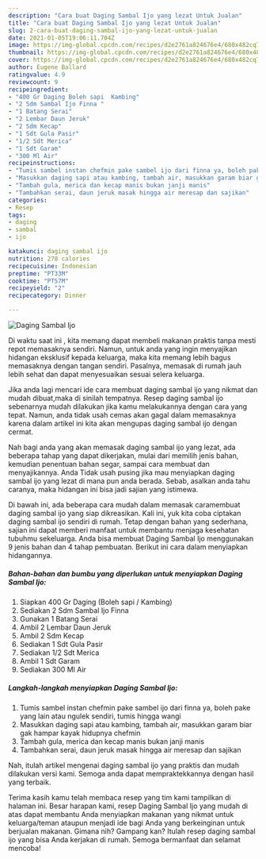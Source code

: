 ```yaml
---
description: "Cara buat Daging Sambal Ijo yang lezat Untuk Jualan"
title: "Cara buat Daging Sambal Ijo yang lezat Untuk Jualan"
slug: 2-cara-buat-daging-sambal-ijo-yang-lezat-untuk-jualan
date: 2021-01-05T19:06:11.704Z
image: https://img-global.cpcdn.com/recipes/d2e2761a824676e4/680x482cq70/daging-sambal-ijo-foto-resep-utama.jpg
thumbnail: https://img-global.cpcdn.com/recipes/d2e2761a824676e4/680x482cq70/daging-sambal-ijo-foto-resep-utama.jpg
cover: https://img-global.cpcdn.com/recipes/d2e2761a824676e4/680x482cq70/daging-sambal-ijo-foto-resep-utama.jpg
author: Eugene Ballard
ratingvalue: 4.9
reviewcount: 9
recipeingredient:
- "400 Gr Daging Boleh sapi  Kambing"
- "2 Sdm Sambal Ijo Finna "
- "1 Batang Serai"
- "2 Lembar Daun Jeruk"
- "2 Sdm Kecap"
- "1 Sdt Gula Pasir"
- "1/2 Sdt Merica"
- "1 Sdt Garam"
- "300 Ml Air"
recipeinstructions:
- "Tumis sambel instan chefmin pake sambel ijo dari finna ya, boleh pake yang lain atau ngulek sendiri, tumis hingga wangi"
- "Masukkan daging sapi atau kambing, tambah air, masukkan garam biar gak hampar kayak hidupnya chefmin"
- "Tambah gula, merica dan kecap manis bukan janji manis"
- "Tambahkan serai, daun jeruk masak hingga air meresap dan sajikan"
categories:
- Resep
tags:
- daging
- sambal
- ijo

katakunci: daging sambal ijo 
nutrition: 278 calories
recipecuisine: Indonesian
preptime: "PT33M"
cooktime: "PT57M"
recipeyield: "2"
recipecategory: Dinner

---
```



![Daging Sambal Ijo](https://img-global.cpcdn.com/recipes/d2e2761a824676e4/680x482cq70/daging-sambal-ijo-foto-resep-utama.jpg)

Di waktu  saat ini , kita memang dapat membeli makanan praktis tanpa mesti repot memasaknya sendiri. Namun, untuk anda yang ingin menyajikan hidangan eksklusif kepada keluarga, maka kita memang lebih bagus memasaknya dengan tangan sendiri. Pasalnya, memasak di rumah jauh lebih sehat dan dapat menyesuaikan sesuai selera keluarga.

Jika anda lagi mencari ide cara membuat daging sambal ijo yang nikmat dan mudah dibuat,maka di sinilah tempatnya. Resep daging sambal ijo  sebenarnya mudah dilakukan jika kamu melakukannya dengan cara yang tepat. Namun, anda tidak usah cemas akan gagal dalam memasaknya 
karena dalam artikel ini kita akan mengupas daging sambal ijo dengan cermat.  



Nah bagi anda yang akan memasak daging sambal ijo yang lezat, ada beberapa tahap yang dapat dikerjakan, mulai dari memilih jenis bahan, kemudian penentuan bahan segar, sampai cara membuat dan menyajikannya. Anda Tidak usah pusing jika mau menyiapkan daging sambal ijo yang lezat di mana pun anda berada. Sebab, asalkan anda  tahu caranya, maka hidangan ini bisa jadi sajian yang istimewa.

Di bawah ini, ada beberapa cara mudah dalam memasak caramembuat daging sambal ijo yang siap dikreasikan. Kali ini, yuk kita coba ciptakan daging sambal ijo sendiri di rumah. Tetap dengan bahan yang sederhana, sajian ini dapat memberi manfaat untuk membantu menjaga kesehatan tubuhmu sekeluarga. Anda bisa membuat Daging Sambal Ijo menggunakan 9 jenis bahan dan 4 tahap pembuatan. Berikut ini cara dalam menyiapkan hidangannya.

<!--inarticleads1-->

##### Bahan-bahan dan bumbu yang diperlukan untuk menyiapkan Daging Sambal Ijo:

1. Siapkan 400 Gr Daging (Boleh sapi / Kambing)⁣⁣
1. Sediakan 2 Sdm Sambal Ijo Finna ⁣⁣
1. Gunakan 1 Batang Serai⁣⁣
1. Ambil 2 Lembar Daun Jeruk⁣⁣
1. Ambil 2 Sdm Kecap⁣⁣
1. Sediakan 1 Sdt Gula Pasir⁣⁣
1. Sediakan 1/2 Sdt Merica⁣⁣
1. Ambil 1 Sdt Garam⁣⁣
1. Sediakan 300 Ml Air⁣⁣




<!--inarticleads2-->

##### Langkah-langkah menyiapkan Daging Sambal Ijo:

1. Tumis sambel instan chefmin pake sambel ijo dari finna ya, boleh pake yang lain atau ngulek sendiri, tumis hingga wangi
1. Masukkan daging sapi atau kambing, tambah air, masukkan garam biar gak hampar kayak hidupnya chefmin
1. Tambah gula, merica dan kecap manis bukan janji manis
1. Tambahkan serai, daun jeruk masak hingga air meresap dan sajikan




Nah, itulah artikel mengenai  daging sambal ijo  yang praktis dan mudah dilakukan versi kami. Semoga anda dapat mempraktekkannya dengan hasil yang terbaik. 

Terima kasih kamu telah membaca resep yang tim kami tampilkan di halaman ini. Besar harapan kami, resep  Daging Sambal Ijo yang mudah di atas dapat membantu Anda menyiapkan makanan yang nikmat untuk keluarga/teman ataupun menjadi ide bagi Anda yang berkeinginan untuk berjualan makanan. Gimana nih? Gampang kan? Itulah resep daging sambal ijo yang bisa Anda kerjakan di rumah. Semoga bermanfaat dan selamat mencoba!

